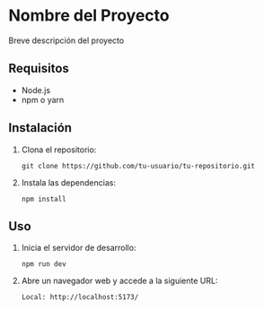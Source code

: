   <title>Nombre del Proyecto</title>
</head>
<body>
  <h1>Nombre del Proyecto</h1>
  <p>Breve descripción del proyecto</p>
  <h2>Requisitos</h2>
  <ul>
    <li>Node.js</li>
    <li>npm o yarn</li>
  </ul>
  <h2>Instalación</h2>
  <ol>
    <li>Clona el repositorio:</li>
    <pre><code>git clone https://github.com/tu-usuario/tu-repositorio.git</code></pre>
    <li>Instala las dependencias:</li>
    <pre><code>npm install</code></pre>
  </ol>
  <h2>Uso</h2>
  <ol>
    <li>Inicia el servidor de desarrollo:</li>
    <pre><code>npm run dev</code></pre>
    <li>Abre un navegador web y accede a la siguiente URL:</li>
    <pre><code>Local: http://localhost:5173/</code></pre>
  </ol>